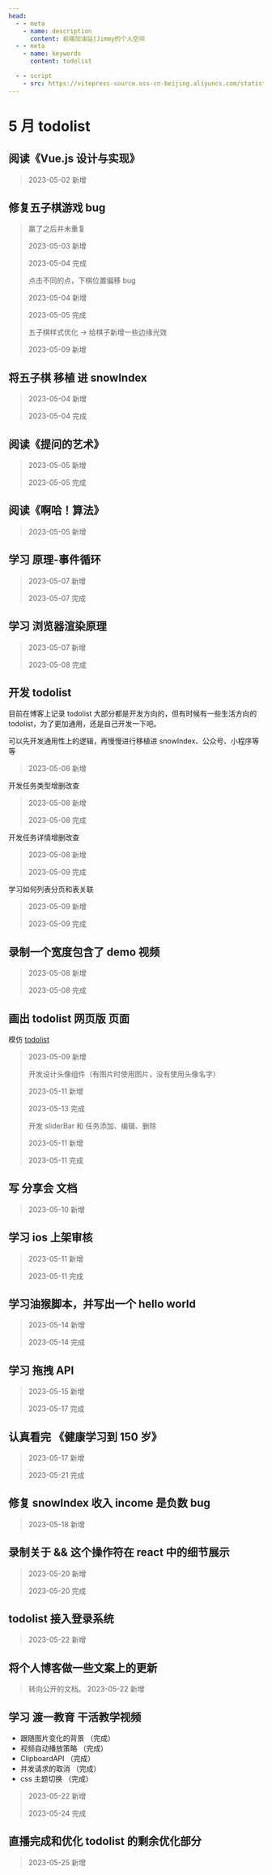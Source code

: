 ```yaml
---
head:
  - - meta
    - name: description
      content: 前端加油站|Jimmy的个人空间
  - - meta
    - name: keywords
      content: todolist

  - - script
    - src: https://vitepress-source.oss-cn-beijing.aliyuncs.com/statistics.js
---
```


# 5 月 todolist

## 阅读《Vue.js 设计与实现》

> 2023-05-02 新增

## 修复五子棋游戏 bug

> 赢了之后并未重复
>
> 2023-05-03 新增
>
> 2023-05-04 完成
>
> 点击不同的点，下棋位置偏移 bug
>
> 2023-05-04 新增
>
> 2023-05-05 完成
>
> 五子棋样式优化 -> 给棋子新增一些边缘光效
>
> 2023-05-09 新增

## 将五子棋 移植 进 snowIndex

> 2023-05-04 新增
>
> 2023-05-04 完成

## 阅读《提问的艺术》

> 2023-05-05 新增
>
> 2023-05-05 完成

## 阅读《啊哈！算法》

> 2023-05-05 新增

## 学习 原理-事件循环

> 2023-05-07 新增
>
> 2023-05-07 完成

## 学习 浏览器渲染原理

> 2023-05-07 新增
>
> 2023-05-08 完成

## 开发 todolist

目前在博客上记录 todolist 大部分都是开发方向的，但有时候有一些生活方向的 todolist，为了更加通用，还是自己开发一下吧。

可以先开发通用性上的逻辑，再慢慢进行移植进 snowIndex、公众号、小程序等等

> 2023-05-08 新增

开发任务类型增删改查

> 2023-05-08 新增
>
> 2023-05-08 完成

开发任务详情增删改查

> 2023-05-08 新增
>
> 2023-05-09 完成

学习如何列表分页和表关联

> 2023-05-09 新增
>
> 2023-05-09 完成

## 录制一个宽度包含了 demo 视频

> 2023-05-08 新增
>
> 2023-05-08 完成

## 画出 todolist 网页版 页面

模仿 [todolist](https://todoist.com/)

> 2023-05-09 新增
>
> 开发设计头像组件（有图片时使用图片，没有使用头像名字）
>
> 2023-05-11 新增
>
> 2023-05-13 完成
>
> 开发 sliderBar 和 任务添加、编辑、删除
>
> 2023-05-11 新增
>
> 2023-05-11 完成

## 写 分享会 文档

> 2023-05-10 新增

## 学习 ios 上架审核

> 2023-05-11 新增
>
> 2023-05-11 完成

## 学习油猴脚本，并写出一个 hello world

> 2023-05-14 新增
>
> 2023-05-14 完成

## 学习 拖拽 API

> 2023-05-15 新增
>
> 2023-05-17 完成

## 认真看完 《健康学习到 150 岁》

> 2023-05-17 新增
>
> 2023-05-21 完成

## 修复 snowIndex 收入 income 是负数 bug

> 2023-05-18 新增

## 录制关于 && 这个操作符在 react 中的细节展示

> 2023-05-20 新增
>
> 2023-05-20 完成

## todolist 接入登录系统

> 2023-05-22 新增

## 将个人博客做一些文案上的更新

> 转向公开的文档。
> 2023-05-22 新增

## 学习 渡一教育 干活教学视频

- 跟随图片变化的背景 （完成）
- 视频自动播放策略 （完成）
- ClipboardAPI （完成）
- 并发请求的取消 （完成）
- css 主题切换 （完成）

> 2023-05-22 新增
>
> 2023-05-24 完成

## 直播完成和优化 todolist 的剩余优化部分

> 2023-05-25 新增

